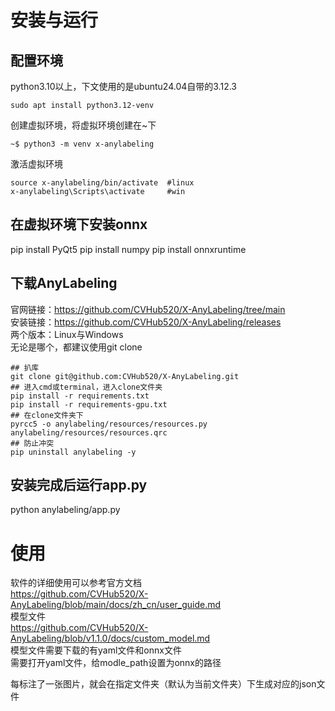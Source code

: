 # 安装与运行
## 配置环境
python3.10以上，下文使用的是ubuntu24.04自带的3.12.3     

```
sudo apt install python3.12-venv
```
创建虚拟环境，将虚拟环境创建在~下
```
~$ python3 -m venv x-anylabeling
```
激活虚拟环境
```
source x-anylabeling/bin/activate  #linux
x-anylabeling\Scripts\activate     #win
```
## 在虚拟环境下安装onnx
pip install PyQt5
pip install numpy
pip install onnxruntime
## 下载AnyLabeling
官网链接：https://github.com/CVHub520/X-AnyLabeling/tree/main   
安装链接：https://github.com/CVHub520/X-AnyLabeling/releases   
两个版本：Linux与Windows    
无论是哪个，都建议使用git clone     
```
## 扒库
git clone git@github.com:CVHub520/X-AnyLabeling.git   
## 进入cmd或terminal，进入clone文件夹
pip install -r requirements.txt
pip install -r requirements-gpu.txt
## 在clone文件夹下
pyrcc5 -o anylabeling/resources/resources.py anylabeling/resources/resources.qrc
## 防止冲突
pip uninstall anylabeling -y
```
## 安装完成后运行app.py
python anylabeling/app.py




# 使用
软件的详细使用可以参考官方文档   
https://github.com/CVHub520/X-AnyLabeling/blob/main/docs/zh_cn/user_guide.md   
模型文件   
https://github.com/CVHub520/X-AnyLabeling/blob/v1.1.0/docs/custom_model.md   
模型文件需要下载的有yaml文件和onnx文件    
需要打开yaml文件，给modle_path设置为onnx的路径

每标注了一张图片，就会在指定文件夹（默认为当前文件夹）下生成对应的json文件   











